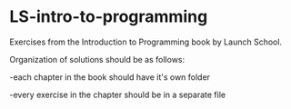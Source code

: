 # LS-intro-to-programming

Exercises from the Introduction to Programming book by Launch School.

Organization of solutions should be as follows:

-each chapter in the book should have it's own folder

-every exercise in the chapter should be in a separate file
